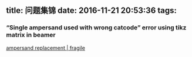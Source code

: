 title: 问题集锦
date: 2016-11-21 20:53:36
tags:
---
### “Single ampersand used with wrong catcode” error using tikz matrix in beamer
[ampersand replacement | fragile](http://tex.stackexchange.com/questions/15093/single-ampersand-used-with-wrong-catcode-error-using-tikz-matrix-in-beamer)
